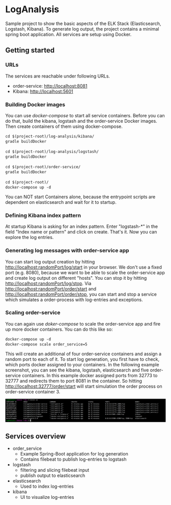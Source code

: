 # LogAnalysis

Sample project to show the basic aspects of the ELK Stack (Elasticsearch, Logstash, Kibana).
To generate log output, the project contains a minimal spring boot application.
All services are setup using Docker.

## Getting started

### URLs

The services are reachable under following URLs.

* order-service: [http://localhost:8081](http://localhost:8081)
* Kibana: [http://localhost:5601](http://localhost:5601)

### Building Docker images

You can use _docker-compose_ to start all service containers.
Before you can do that, build the kibana, logstash and the order-service Docker images.
Then create containers of them using docker-compose.

```shell
cd $(project-root)/log-analysis/kibana/
gradle buildDocker

cd $(project-root)/log-analysis/logstash/
gradle buildDocker

cd $(project-root)/order-service/
gradle buildDocker

cd $(project-root)/
docker-compose up -d
```
You can NOT start Containers alone, because the entrypoint scripts are dependent on elasticsearch and wait for it to startup.

### Defining Kibana index pattern

At startup Kibana is asking for an index pattern. Enter "logstash-\*" in the field "Index name or pattern" and click on create.
That's it. Now you can explore the log entries.

### Generating log messages with order-service app

You can start log output creation by hitting [http://localhost:randomPort/log/start](http://localhost:randomPort/log/start) in your browser. We don't use a fixed port (e.g. 8080), because we want to be able to scale the order-service app and create log output on different "hosts".
You can stop it by hitting [http://localhost:randomPort/log/stop](http://localhost:randomPort/log/stop).
Via [http://localhost:randomPort/order/start](http://localhost:randomPort/order/start) and [http://localhost:randomPort/order/stop](http://localhost:randomPort/order/stop), you can start and stop a service which simulates a order-process with log-entries and exceptions.

### Scaling order-service

You can again use _doker-compose_ to scale the order-service app and fire up more docker containers. You can do this like so:

```shell
docker-compose up -d
docker-compose scale order_service=5
```

This will create an additional of four order-service containers and assign a random port to each of it. To start log generation, you first have to check, which ports docker assigned to your containers. In the following example screenshot, you can see the kibana, logstash, elasticsearch and five order-service containers. In this example docker assigned ports from 32773 to 32777 and redirects them to port 8081 in the container. So hitting
[http://localhost:32777/order/start](http://localhost:32777/order/start) will start simulation the order process on order-service container 3.

![example output of docker ps](./images/docker-ps.png?raw=true "Example output of docker ps")

## Services overview

* order_service
  * Example Spring-Boot application for log generation
  * Contains filebeat to publish log-entries to logstash
* logstash
  * filtering and slicing filebeat input
  * publish output to elasticsearch
* elasticsearch
  * Used to index log-entries
* kibana
  * UI to visualize log-entries
